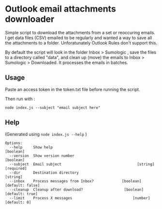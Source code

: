 # Outlook email attachments downloader

Simple script to download the attachments from a set or reoccuring emails.
I get data files (CSV) emailed to be regularly and wanted a way to save all the attachments to a folder. Unforatunately Outlook Rules don't support this.

By default the script will look in the folder Inbox > Sumologic , save the files to a directory called "data", and clean up (move) the emails to Inbox > Sumologic > Downloaded. It processes the emails in batches.

## Usage

Paste an access token in  the token.txt file before running the script.

Then run with :

```
node index.js --subject "email subject here"
```

## Help

(Generated using `node index.js --help` )

```
Options:
  --help     Show help                                                 [boolean]
  --version  Show version number                                       [boolean]
  --subject  Email subject                                   [string] [required]
  --dir      Destination directory                                      [string]
  --inbox    Process messages from Inbox?             [boolean] [default: false]
  --cleanup  Cleanup after download?                   [boolean] [default: true]
  --limit    Process X messages                            [number] [default: 0]
```

